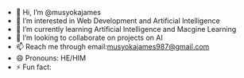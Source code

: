 - 👋 Hi, I’m @musyokajames
- 👀 I’m interested in Web Development and Artificial Intelligence
- 🌱 I’m currently learning Artificial Intelligence and Macgine Learning
- 💞️ I’m looking to collaborate on projects on AI
- 📫 Reach me through email:musyokajames987@gmail.com
- 😄 Pronouns: HE/HIM
- ⚡ Fun fact: 

<!---
musyokajames/musyokajames is a ✨ special ✨ repository because its `README.md` (this file) appears on your GitHub profile.
You can click the Preview link to take a look at your changes.
--->
